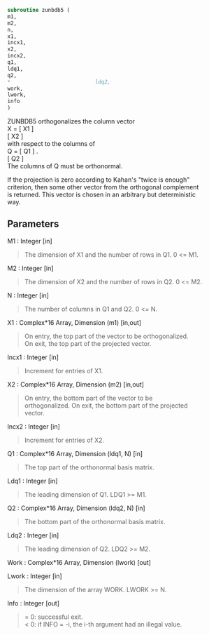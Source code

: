 ```fortran  
subroutine zunbdb5 (  
m1,  
m2,  
n,  
x1,  
incx1,  
x2,  
incx2,  
q1,  
ldq1,  
q2,  
*                           ldq2,  
work,  
lwork,  
info  
)  
```  
  
ZUNBDB5 orthogonalizes the column vector  
X = [ X1 ]  
[ X2 ]  
with respect to the columns of  
Q = [ Q1 ] .  
[ Q2 ]  
The columns of Q must be orthonormal.  
  
If the projection is zero according to Kahan's "twice is enough"  
criterion, then some other vector from the orthogonal complement  
is returned. This vector is chosen in an arbitrary but deterministic  
way.  
  
  
## Parameters  
M1 : Integer [in]  
> The dimension of X1 and the number of rows in Q1. 0 <= M1.  
  
M2 : Integer [in]  
> The dimension of X2 and the number of rows in Q2. 0 <= M2.  
  
N : Integer [in]  
> The number of columns in Q1 and Q2. 0 <= N.  
  
X1 : Complex*16 Array, Dimension (m1) [in,out]  
> On entry, the top part of the vector to be orthogonalized.  
> On exit, the top part of the projected vector.  
  
Incx1 : Integer [in]  
> Increment for entries of X1.  
  
X2 : Complex*16 Array, Dimension (m2) [in,out]  
> On entry, the bottom part of the vector to be  
> orthogonalized. On exit, the bottom part of the projected  
> vector.  
  
Incx2 : Integer [in]  
> Increment for entries of X2.  
  
Q1 : Complex*16 Array, Dimension (ldq1, N) [in]  
> The top part of the orthonormal basis matrix.  
  
Ldq1 : Integer [in]  
> The leading dimension of Q1. LDQ1 >= M1.  
  
Q2 : Complex*16 Array, Dimension (ldq2, N) [in]  
> The bottom part of the orthonormal basis matrix.  
  
Ldq2 : Integer [in]  
> The leading dimension of Q2. LDQ2 >= M2.  
  
Work : Complex*16 Array, Dimension (lwork) [out]  
  
Lwork : Integer [in]  
> The dimension of the array WORK. LWORK >= N.  
  
Info : Integer [out]  
> = 0:  successful exit.  
> < 0:  if INFO = -i, the i-th argument had an illegal value.  
  
